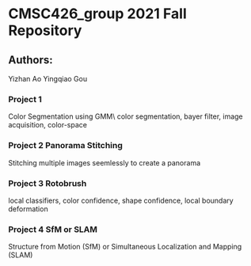 # CMSC426_group 2021 Fall Repository
## Authors: 
Yizhan Ao
Yingqiao Gou
### Project 1
Color Segmentation using GMM\\
color segmentation, bayer filter, image acquisition, color-space
### Project 2 Panorama Stitching
Stitching multiple images seemlessly to create a panorama
### Project 3 Rotobrush
local classifiers, color confidence, shape confidence, local boundary deformation
### Project 4 SfM or SLAM
Structure from Motion (SfM) or Simultaneous Localization and Mapping (SLAM)
